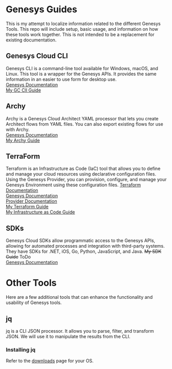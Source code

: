 # Genesys Guides
This is my attempt to localize information related to the different Genesys Tools. This repo will include setup, basic usage, and information on how these tools work together. This is not intended to be a replacement for existing documentation.

## Genesys Cloud CLI
Genesys CLI is a command-line tool available for Windows, macOS, and Linux. This tool is a wrapper for the Genesys APIs. It provides the same information in an easier to use form for desktop use.<br>
[Genesys Documentation](https://developer.genesys.cloud/devapps/cli/)<br>
[My GC ClI Guide](GC_CLI.md)<br>

## Archy
Archy is a Genesys Cloud Architect YAML processor that lets you create Architect flows from YAML files. You can also export existing flows for use with Archy.<br>
[Genesys Documentation](https://developer.genesys.cloud/devapps/archy/)<br>
[My Archy Guide](Archy.md)<br>

## TerraForm
Terraform is an Infrastructure as Code (IaC) tool that allows you to define and manage your cloud resources using declarative configuration files. Using the Genesys Provider, you can provision, configure, and manage your Genesys Environment using these configuration files. 
[Terraform Documentation](https://developer.hashicorp.com/terraform/intro)<br>
[Genesys Documentation](https://developer.genesys.cloud/devapps/cx-as-code/)<br>
[Provider Documentation](https://registry.terraform.io/providers/MyPureCloud/genesyscloud/latest/docs)<br>
[My Terraform Guide](terraform.md)<br>
[My Infrastructure as Code Guide](../IaC/README.md)<br>

## SDKs
Genesys Cloud SDKs allow programmatic access to the Genesys APIs, allowing for automated processes and integration with third-party systems. They have SDKs for .NET, iOS, Go, Python, JavaScript, and Java. 
~~My SDK Guide~~ ToDo<br>
[Genesys Documentation](https://developer.genesys.cloud/devapps/sdk/docexplorer)<br>

# Other Tools
Here are a few additional tools that can enhance the functionality and usability of Genesys tools.

## jq
jq is a CLI JSON processor. It allows you to parse, filter, and transform JSON. We will use it to manipulate the results from the CLI. 
### Installing jq
Refer to the [downloads](https://jqlang.org/download/) page for your OS.<br> 



